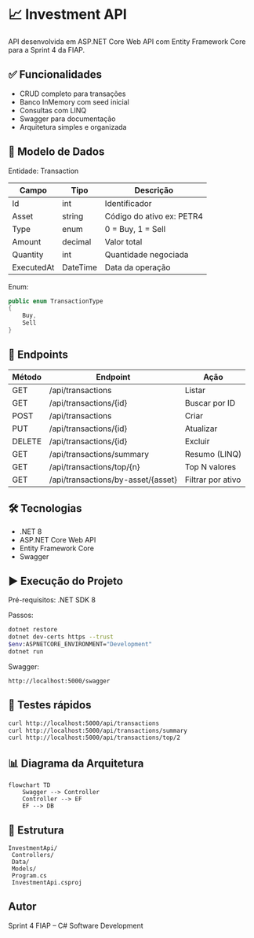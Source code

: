 # 📈 Investment API

API desenvolvida em ASP.NET Core Web API com Entity Framework Core para a Sprint 4 da FIAP.

## ✅ Funcionalidades
- CRUD completo para transações
- Banco InMemory com seed inicial
- Consultas com LINQ
- Swagger para documentação
- Arquitetura simples e organizada

## 📌 Modelo de Dados
Entidade: Transaction

| Campo | Tipo | Descrição |
|-------|------|-----------|
| Id | int | Identificador |
| Asset | string | Código do ativo ex: PETR4 |
| Type | enum | 0 = Buy, 1 = Sell |
| Amount | decimal | Valor total |
| Quantity | int | Quantidade negociada |
| ExecutedAt | DateTime | Data da operação |

Enum:
```csharp
public enum TransactionType
{
    Buy,
    Sell
}
```

## 📡 Endpoints
| Método | Endpoint | Ação |
|--------|----------|-----|
| GET | /api/transactions | Listar |
| GET | /api/transactions/{id} | Buscar por ID |
| POST | /api/transactions | Criar |
| PUT | /api/transactions/{id} | Atualizar |
| DELETE | /api/transactions/{id} | Excluir |
| GET | /api/transactions/summary | Resumo (LINQ) |
| GET | /api/transactions/top/{n} | Top N valores |
| GET | /api/transactions/by-asset/{asset} | Filtrar por ativo |

## 🛠 Tecnologias
- .NET 8
- ASP.NET Core Web API
- Entity Framework Core
- Swagger

## ▶ Execução do Projeto
Pré-requisitos: .NET SDK 8

Passos:
```bash
dotnet restore
dotnet dev-certs https --trust
$env:ASPNETCORE_ENVIRONMENT="Development"
dotnet run
```

Swagger:
```
http://localhost:5000/swagger
```

## 🧪 Testes rápidos
```bash
curl http://localhost:5000/api/transactions
curl http://localhost:5000/api/transactions/summary
curl http://localhost:5000/api/transactions/top/2
```

## 📊 Diagrama da Arquitetura
```mermaid
flowchart TD
    Swagger --> Controller
    Controller --> EF
    EF --> DB
```

## 📂 Estrutura
```
InvestmentApi/
 Controllers/
 Data/
 Models/
 Program.cs
 InvestmentApi.csproj
```

## Autor
Sprint 4 FIAP – C# Software Development
